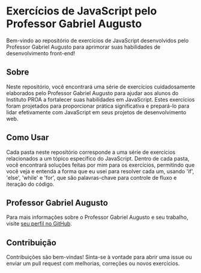 # Exercícios de JavaScript pelo Professor Gabriel Augusto

Bem-vindo ao repositório de exercícios de JavaScript desenvolvidos pelo Professor Gabriel Augusto para aprimorar suas habilidades de desenvolvimento front-end!

## Sobre

Neste repositório, você encontrará uma série de exercícios cuidadosamente elaborados pelo Professor Gabriel Augusto para ajudar aos alunos do Instituto PROA a fortalecer suas habilidades em JavaScript. Estes exercícios foram projetados para proporcionar prática significativa e prepará-lo para lidar efetivamente com JavaScript em seus projetos de desenvolvimento web.

## Como Usar

Cada pasta neste repositório corresponde a uma série de exercícios relacionados a um tópico específico do JavaScript. Dentro de cada pasta, você encontrará soluções feitas por mim para os exercícios, permitindo que você veja e entenda a forma que eu usei para resolver cada um, usando 'if', 'else', 'while' e 'for', que são palavras-chave para controle de fluxo e iteração do código.

## Professor Gabriel Augusto

Para mais informações sobre o Professor Gabriel Augusto e seu trabalho, visite [seu perfil no GitHub](https://github.com/gabaugusto).

## Contribuição

Contribuições são bem-vindas! Sinta-se à vontade para abrir uma issue ou enviar um pull request com melhorias, correções ou novos exercícios.

